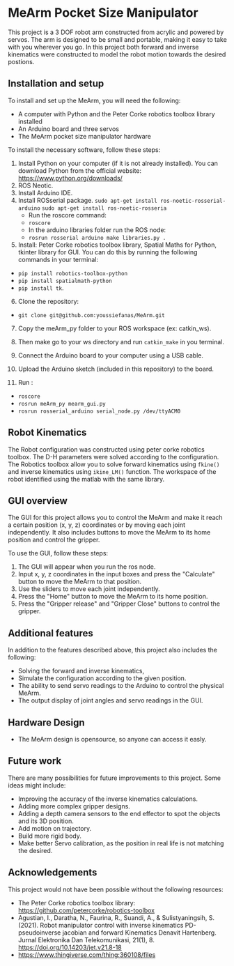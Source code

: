 # MeArm Pocket Size Manipulator

This project is a 3 DOF robot arm constructed from acrylic and powered by servos. The arm is designed to be small and portable, making it easy to take with you wherever you go.
In this project both forward and inverse kinematics were constructed to model the robot motion towards the desired postions.

## Installation and setup

To install and set up the MeArm, you will need the following:

- A computer with Python and the Peter Corke robotics toolbox library installed
- An Arduino board and three servos
- The MeArm pocket size manipulator hardware

To install the necessary software, follow these steps:

1. Install Python on your computer (if it is not already installed). You can download Python from the official website: https://www.python.org/downloads/
2. ROS Neotic.
3. Install Arduino IDE.
4. Install ROSserial package.
`sudo apt-get install ros-noetic-rosserial-arduino`
`sudo apt-get install ros-noetic-rosseria`
    - Run the roscore command:
    - `roscore` 
    - In the arduino libraries folder run the ROS node: 
    - `rosrun rosserial arduino make libraries.py .`
5. Install: Peter Corke robotics toolbox library, Spatial Maths for Python, tkinter library for GUI. You can do this by running the following commands in your terminal:

- `pip install robotics-toolbox-python`
- `pip install spatialmath-python`
- `pip install tk`.
6. Clone the repository: 
- `git clone git@github.com:youssiefanas/MeArm.git`

7. Copy the meArm_py folder to your ROS workspace (ex: catkin_ws).

8. Then make go to your ws directory and run `catkin_make` in you terminal.

9. Connect the Arduino board to your computer using a USB cable.
10. Upload the Arduino sketch (included in this repository) to the board.
11. Run :
- `roscore`
- `rosrun meArm_py mearm_gui.py`
- `rosrun rosserial_arduino serial_node.py /dev/ttyACM0`

## Robot Kinematics

The Robot configuration was constructed using peter corke robotics toolbox. 
The D-H parameters were solved according to the configuration.
The Robotics toolbox allow you to solve forward kinematics using `fkine()` and inverse kinematics using `ikine_LM()` function.
The workspace of the robot identified using the matlab with the same library.



## GUI overview

The GUI for this project allows you to control the MeArm and make it reach a certain position (x, y, z) coordinates or by moving each joint independently. It also includes buttons to move the MeArm to its home position and control the gripper.

To use the GUI, follow these steps:

1. The GUI will appear when you run the ros node.
2. Input x, y, z coordinates in the input boxes and press the "Calculate" button to move the MeArm to that position.
3. Use the sliders to move each joint independently.
4. Press the "Home" button to move the MeArm to its home position.
5. Press the "Gripper release" and "Gripper Close" buttons to control the gripper.

## Additional features

In addition to the features described above, this project also includes the following:
- Solving the forward and inverse kinematics,
- Simulate the configuration according to the given position. 
- The ability to send servo readings to the Arduino to control the physical MeArm.
- The output display of joint angles and servo readings in the GUI.

## Hardware Design

- The MeArm design is opensource, so anyone can access it easly.


## Future work

There are many possibilities for future improvements to this project. Some ideas might include:

- Improving the accuracy of the inverse kinematics calculations.
- Adding more complex gripper designs.
- Adding a depth camera sensors to the end effector to spot the objects and its 3D position.
- Add motion on trajectory.
- Build more rigid body.
- Make better Servo calibration, as the position in real life is not matching the desired.


## Acknowledgements

This project would not have been possible without the following resources:

- The Peter Corke robotics toolbox library: https://github.com/petercorke/robotics-toolbox
- Agustian, I., Daratha, N., Faurina, R., Suandi, A., &amp; Sulistyaningsih, S. (2021). Robot manipulator control with inverse kinematics PD-pseudoinverse jacobian and forward Kinematics Denavit Hartenberg. Jurnal Elektronika Dan Telekomunikasi, 21(1), 8. https://doi.org/10.14203/jet.v21.8-18 
- https://www.thingiverse.com/thing:360108/files


